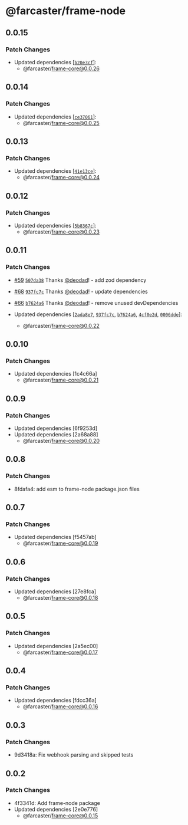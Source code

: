 # @farcaster/frame-node

## 0.0.15

### Patch Changes

- Updated dependencies [[`b20e3cf`](https://github.com/farcasterxyz/frames/commit/b20e3cfd6105a2a7f837cc9f1db2ccd4620b274b)]:
  - @farcaster/frame-core@0.0.26

## 0.0.14

### Patch Changes

- Updated dependencies [[`ce37061`](https://github.com/farcasterxyz/frames/commit/ce3706174e19bc074e302c66b19c529b5b99f84b)]:
  - @farcaster/frame-core@0.0.25

## 0.0.13

### Patch Changes

- Updated dependencies [[`41e13ce`](https://github.com/farcasterxyz/frames/commit/41e13ce646f3e4f34430fd346d2f6df258428da4)]:
  - @farcaster/frame-core@0.0.24

## 0.0.12

### Patch Changes

- Updated dependencies [[`5b8367c`](https://github.com/farcasterxyz/frames/commit/5b8367c37186c7bb9691ae0f7336c5203098239f)]:
  - @farcaster/frame-core@0.0.23

## 0.0.11

### Patch Changes

- [#59](https://github.com/farcasterxyz/frames/pull/59) [`507da38`](https://github.com/farcasterxyz/frames/commit/507da38b26340827c3d6958c7ef66ae07faa4cdd) Thanks [@deodad](https://github.com/deodad)! - add zod dependency

- [#68](https://github.com/farcasterxyz/frames/pull/68) [`937fc7c`](https://github.com/farcasterxyz/frames/commit/937fc7cecd66412077f790c92b12750b7ac3a99f) Thanks [@deodad](https://github.com/deodad)! - update dependencies

- [#66](https://github.com/farcasterxyz/frames/pull/66) [`b7624a6`](https://github.com/farcasterxyz/frames/commit/b7624a69fac63f4a533848ec470430c66d8b03e2) Thanks [@deodad](https://github.com/deodad)! - remove unused devDependencies

- Updated dependencies [[`2ada8e7`](https://github.com/farcasterxyz/frames/commit/2ada8e7b06dcc2b7b43363ffa619c0d19726a2f7), [`937fc7c`](https://github.com/farcasterxyz/frames/commit/937fc7cecd66412077f790c92b12750b7ac3a99f), [`b7624a6`](https://github.com/farcasterxyz/frames/commit/b7624a69fac63f4a533848ec470430c66d8b03e2), [`4cf0e2d`](https://github.com/farcasterxyz/frames/commit/4cf0e2d5fbf6cb577351e49df78bb946823e72be), [`0006dde`](https://github.com/farcasterxyz/frames/commit/0006dde9b1ad9046962f02178daa4cc7529f1df8)]:
  - @farcaster/frame-core@0.0.22

## 0.0.10

### Patch Changes

- Updated dependencies [1c4c66a]
  - @farcaster/frame-core@0.0.21

## 0.0.9

### Patch Changes

- Updated dependencies [6f9253d]
- Updated dependencies [2a68a88]
  - @farcaster/frame-core@0.0.20

## 0.0.8

### Patch Changes

- 8fdafa4: add esm to frame-node package.json files

## 0.0.7

### Patch Changes

- Updated dependencies [f5457ab]
  - @farcaster/frame-core@0.0.19

## 0.0.6

### Patch Changes

- Updated dependencies [27e8fca]
  - @farcaster/frame-core@0.0.18

## 0.0.5

### Patch Changes

- Updated dependencies [2a5ec00]
  - @farcaster/frame-core@0.0.17

## 0.0.4

### Patch Changes

- Updated dependencies [fdcc36a]
  - @farcaster/frame-core@0.0.16

## 0.0.3

### Patch Changes

- 9d3418a: Fix webhook parsing and skipped tests

## 0.0.2

### Patch Changes

- 4f3341d: Add frame-node package
- Updated dependencies [2e0e776]
  - @farcaster/frame-core@0.0.15
